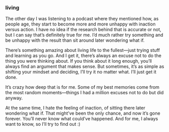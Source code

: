 ### living

The other day I was listening to a podcast where they mentioned how, as people age, they start to become more and more unhappy with inaction versus action. I have no idea if the research behind that is accurate or not, but I can say that’s definitely true for me. I’d much rather try something and be unhappy with the result than sit around later wondering what if.

There’s something amazing about living life to the fullest—just trying stuff and learning as you go. And I get it, there’s always an excuse not to do the thing you were thinking about. If you think about it long enough, you’ll always find an argument that makes sense. But sometimes, it’s as simple as shifting your mindset and deciding, I’ll try it no matter what. I’ll just get it done.

It’s crazy how deep that is for me. Some of my best memories come from the most random moments—things I had a million excuses not to do but did anyway.

At the same time, I hate the feeling of inaction, of sitting there later wondering what if. That might’ve been the only chance, and now it’s gone forever. You’ll never know what could’ve happened. And for me, I always want to know, so I’ll try to find out :)
